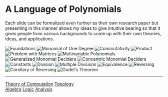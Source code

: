 # A Language of Polynomials

Each slide can be formalized even further as their own research paper but presenting in this manner allows my ideas to give intuitive bearing so that it gives people from various backgrounds to come up with their own theories, ideas, and applications.

![Foundations](Resources/foundations.png)
![Monomial of One Degree](Resources/generalizationofmonomialofonedegree.png)
![Commutativity](Resources/commutativity.png)
![Product](Resources/product.png)
![Problem with Matrices](Resources/problemwithmatrices.png)
![Multivariable Polynomials](Resources/monomialsofmultiplevariables.png)
![Generalized Monomial Deciders](Resources/generalizedmd.png)
![Concentric Monomial Deciders](Resources/concentricmonomialdeciders.png)
![Constants](Resources/constant.png)
![Division](Resources/division.png)
![Multiple Divisions](Resources/multipledivisions.png)
![Equivalence](Resouces/equivalence.png)
![Reversing](Resources/reversing.png)
![Corollary of Reversing](Resources/corollaryreversing.png)
![Godel's Theorem](Resources/godel.png)

-----

[Theory of Computation](https://en.wikipedia.org/wiki/Introduction_to_the_Theory_of_Computation)
[Topology](https://math.ucr.edu/~res/math205B-2018/Munkres%20-%20Topology.pdf)\
[Algebra](https://math.mit.edu/~hrm/palestine/artin-algebra.pdf)
[Logic](https://dn790009.ca.archive.org/0/items/MathematicalIntroductionToLogicEnderton/MathematicalIntroductionToLogic-Enderton.pdf)
[Analysis](https://zlib.pub/book/analysis-with-an-introduction-to-proof-1q70kqfatdhg)
